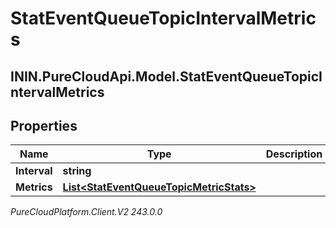 # StatEventQueueTopicIntervalMetrics

## ININ.PureCloudApi.Model.StatEventQueueTopicIntervalMetrics

## Properties

|Name | Type | Description | Notes|
|------------ | ------------- | ------------- | -------------|
| **Interval** | **string** |  | [optional] |
| **Metrics** | [**List&lt;StatEventQueueTopicMetricStats&gt;**](StatEventQueueTopicMetricStats) |  | [optional] |



_PureCloudPlatform.Client.V2 243.0.0_
